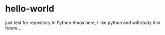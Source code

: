 # hello-world
just test for repository
hi Python
Amos here, I like python and will study it in future...

